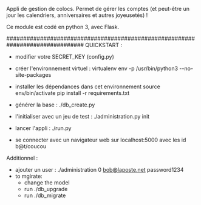 Appli de gestion de colocs.
Permet de gérer les comptes (et peut-être un jour les calendriers, anniversaires et autres joyeusetés) !

Ce module est codé en python 3, avec Flask.


###############################################################################
QUICKSTART :
  * modifier votre SECRET_KEY (config.py)

  * créer l'environnement virtuel :
        virtualenv env -p /usr/bin/python3 --no-site-packages

  * installer les dépendances dans cet environnement
        source env/bin/activate
        pip install -r requirements.txt

  * générer la base : ./db_create.py

  * l'initialiser avec un jeu de test : ./administration.py init

  * lancer l'appli : ./run.py

  * se connecter avec un navigateur web sur localhost:5000 avec les id b@t/coucou
  

Additionnel :
  * ajouter un user : ./administration 0 bob@laposte.net password1234
  * to mgirate:
    * change the model
    * run ./db_upgrade
    * run ./db_migrate



